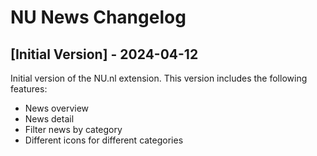 # NU News Changelog

## [Initial Version] - 2024-04-12

Initial version of the NU.nl extension. This version includes the following features:

- News overview
- News detail
- Filter news by category
- Different icons for different categories
